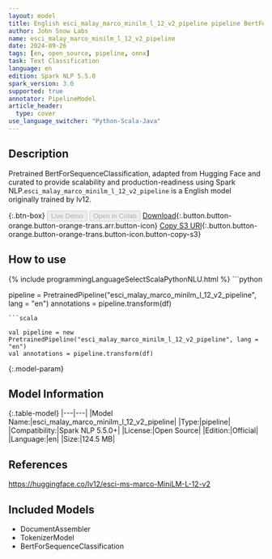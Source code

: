 ```yaml
---
layout: model
title: English esci_malay_marco_minilm_l_12_v2_pipeline pipeline BertForSequenceClassification from lv12
author: John Snow Labs
name: esci_malay_marco_minilm_l_12_v2_pipeline
date: 2024-09-26
tags: [en, open_source, pipeline, onnx]
task: Text Classification
language: en
edition: Spark NLP 5.5.0
spark_version: 3.0
supported: true
annotator: PipelineModel
article_header:
  type: cover
use_language_switcher: "Python-Scala-Java"
---
```


## Description

Pretrained BertForSequenceClassification, adapted from Hugging Face and curated to provide scalability and production-readiness using Spark NLP.`esci_malay_marco_minilm_l_12_v2_pipeline` is a English model originally trained by lv12.

{:.btn-box}
<button class="button button-orange" disabled>Live Demo</button>
<button class="button button-orange" disabled>Open in Colab</button>
[Download](https://s3.amazonaws.com/auxdata.johnsnowlabs.com/public/models/esci_malay_marco_minilm_l_12_v2_pipeline_en_5.5.0_3.0_1727354027633.zip){:.button.button-orange.button-orange-trans.arr.button-icon}
[Copy S3 URI](s3://auxdata.johnsnowlabs.com/public/models/esci_malay_marco_minilm_l_12_v2_pipeline_en_5.5.0_3.0_1727354027633.zip){:.button.button-orange.button-orange-trans.button-icon.button-copy-s3}

## How to use



<div class="tabs-box" markdown="1">
{% include programmingLanguageSelectScalaPythonNLU.html %}
```python

pipeline = PretrainedPipeline("esci_malay_marco_minilm_l_12_v2_pipeline", lang = "en")
annotations =  pipeline.transform(df)   

```
```scala

val pipeline = new PretrainedPipeline("esci_malay_marco_minilm_l_12_v2_pipeline", lang = "en")
val annotations = pipeline.transform(df)

```
</div>

{:.model-param}
## Model Information

{:.table-model}
|---|---|
|Model Name:|esci_malay_marco_minilm_l_12_v2_pipeline|
|Type:|pipeline|
|Compatibility:|Spark NLP 5.5.0+|
|License:|Open Source|
|Edition:|Official|
|Language:|en|
|Size:|124.5 MB|

## References

https://huggingface.co/lv12/esci-ms-marco-MiniLM-L-12-v2

## Included Models

- DocumentAssembler
- TokenizerModel
- BertForSequenceClassification